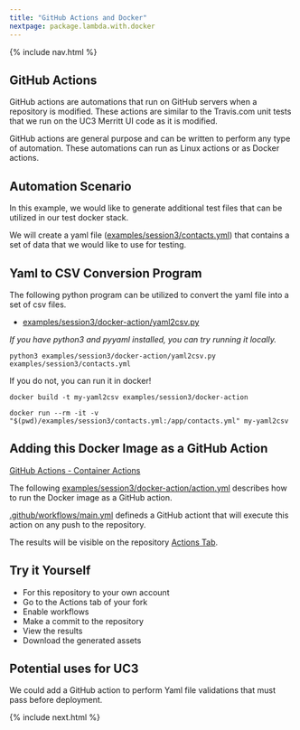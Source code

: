 ```yaml
---
title: "GitHub Actions and Docker"
nextpage: package.lambda.with.docker
---
```


{% include nav.html %}

## GitHub Actions

GitHub actions are automations that run on GitHub servers when a repository is modified.  These actions are similar to the Travis.com unit tests that we run on the UC3 Merritt UI code as it is modified.

GitHub actions are general purpose and can be written to perform any type of automation.  These automations can run as Linux actions or as Docker actions.

## Automation Scenario

In this example, we would like to generate additional test files that can be utilized in our test docker stack.

We will create a yaml file ([examples/session3/contacts.yml](https://github.com/CDLUC3/docker-tutorial/blob/main/examples/session3/contacts.yml)) that contains a set of data that we would like to use for testing.

## Yaml to CSV Conversion Program

The following python program can be utilized to convert the yaml file into a set of csv files.

- [examples/session3/docker-action/yaml2csv.py](https://github.com/CDLUC3/docker-tutorial/blob/main/examples/session3/docker-action/yaml2csv.py)

_If you have python3 and pyyaml installed, you can try running it locally._

```
python3 examples/session3/docker-action/yaml2csv.py examples/session3/contacts.yml
```

If you do not, you can run it in docker!
```
docker build -t my-yaml2csv examples/session3/docker-action
```

```
docker run --rm -it -v "$(pwd)/examples/session3/contacts.yml:/app/contacts.yml" my-yaml2csv
```

## Adding this Docker Image as a GitHub Action

[GitHub Actions - Container Actions](https://docs.github.com/en/free-pro-team@latest/actions/creating-actions/creating-a-docker-container-action)

The following [examples/session3/docker-action/action.yml](https://github.com/CDLUC3/docker-tutorial/blob/main/examples/session3/docker-action/action.yml) describes how to run the Docker image as a GitHub action.

[.github/workflows/main.yml](https://github.com/CDLUC3/docker-tutorial/blob/main/.github/workflows/main.yml) defineds a GitHub actiont that will execute this action on any push to the repository.

The results will be visible on the repository [Actions Tab](https://github.com/CDLUC3/docker-tutorial/actions).

## Try it Yourself

- For this repository to your own account
- Go to the Actions tab of your fork
- Enable workflows
- Make a commit to the repository
- View the results
- Download the generated assets

## Potential uses for UC3

We could add a GitHub action to perform Yaml file validations that must pass before deployment.

{% include next.html %}
